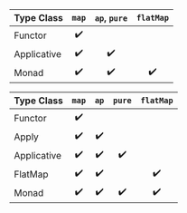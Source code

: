 |Type Class |`map`|`ap`, `pure`|`flatMap`|
|-----------|:---:|:---:|:---:|
|Functor    |:heavy_check_mark:
|Applicative|:heavy_check_mark:|:heavy_check_mark:|
|Monad      |:heavy_check_mark:|:heavy_check_mark:|:heavy_check_mark:|

|Type Class |`map`|`ap`|`pure`|`flatMap`|
|-----------|:---:|:---:|:---:|:---:|
|Functor    |:heavy_check_mark:
|Apply      |:heavy_check_mark:|:heavy_check_mark:|
|Applicative|:heavy_check_mark:|:heavy_check_mark:|:heavy_check_mark:|
|FlatMap    |:heavy_check_mark:|:heavy_check_mark:||:heavy_check_mark:|
|Monad      |:heavy_check_mark:|:heavy_check_mark:|:heavy_check_mark:|:heavy_check_mark:

